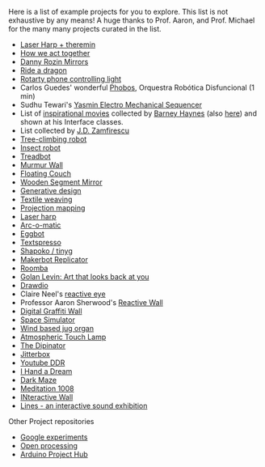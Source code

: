Here is a list of example projects for you to explore. This list is not exhaustive by any means!
A huge thanks to Prof. Aaron, and Prof. Michael for the many many projects curated in the list.


* [Laser Harp + theremin](www.karthikpatanjali.com/#/tharp/)
* [How we act together](https://lauren-mccarthy.com/How-We-Act-Together)
* [Danny Rozin Mirrors](https://www.youtube.com/watch?v=kV8v2GKC8WA)
* [Ride a dragon](https://makezine.com/2016/11/03/climb-aboard-dragon-play-virtual-reality/)
* [Rotarty phone controlling light](https://tigoe.com/projects/sputnik-phone.html)
*   Carlos Guedes' wonderful [Phobos](https://vimeo.com/235763130), Orquestra Robótica Disfuncional (1 min)
*   Sudhu Tewari's [Yasmin Electro Mechanical Sequencer](https://www.youtube.com/watch?v=MjNB3nKPMb8)
*   List of [inspirational movies](http://eat.cca.edu/) collected by [Barney Haynes](http://www.ultrafuzz.net/) (also [here](https://vimeo.com/barneyhaynes)) and shown at his Interface classes.
*   List collected by [J.D. Zamfirescu](https://github.com/zamfi)
*   [Tree-climbing robot](http://www.youtube.com/watch?v=zkpH1BjD6Wc)
*   [Insect robot](http://www.youtube.com/watch?v=tOsNXg2vAd4#t=120)
*   [Treadbot](http://www.youtube.com/watch?v=YblSltHDbIU)
*   [Murmur Wall](http://www.future-cities-lab.net/projects/#/murmurwall/)
*   [Floating Couch](http://vimeo.com/72826106)
*   [Wooden Segment Mirror](https://www.youtube.com/watch?v=BZysu9QcceM#t=36)
*   [Generative design](https://www.youtube.com/watch?v=pNkz8wEJljc)
*   [Textile weaving](https://vimeo.com/71044541)
*   [Projection mapping](https://www.youtube.com/watch?v=czuhNcNU6qU)
*   [Laser harp](http://www.youtube.com/watch?v=sLVXmsbVwUs#t=20)
*   [Arc-o-matic](http://vimeo.com/57082262#at=130)
*   [Eggbot](https://www.youtube.com/watch?v=w4cdbV2oaEc)
*   [Textspresso](http://www.youtube.com/watch?v=kx9D74t7GD8#t=89)
*   [Shapoko / tinyg](http://www.youtube.com/watch?v=pCC1GXnYfFI#t=11)
*   [Makerbot Replicator](http://www.youtube.com/watch?v=NAbiAzYhTOQ)
*   [Roomba](https://www.youtube.com/watch?v=0DNkbZvVYvc)
*   [Golan Levin: Art that looks back at you](https://www.youtube.com/watch?v=1G0MzlfMPuM)
*   [Drawdio](https://www.youtube.com/watch?v=PV_w38ldZaE)
*   Claire Neel's [reactive eye](https://youtu.be/lYERKTf5YtI)
*   Professor Aaron Sherwood's [Reactive Wall](http://aaron-sherwood.com/works/firewall/)
*   [Digital Graffiti Wall](http://melissafelderman.com/digitalgraffitiwall/index.html)
*   [Space Simulator](http://www.willjfield.com/itp-2/explorer-space-simulator/)
*   [Wind based jug organ](https://vimeo.com/114414122)
*   [Atmospheric Touch Lamp](http://www.yining1023.com/?p=392)
*   [The Dipinator](http://andysigler.com/projects/dipinator/)
*   [Jitterbox](http://www.gabebc.com/Jitterbox)
*   [Youtube DDR](http://macdavel.blogspot.ae/)
*   [I Hand a Dream](https://lilikha.wordpress.com/)
* [Dark Maze](https://mathuramg.com/projects/darkMaze.html)
* [Meditation 1008](https://vimeo.com/14633259)
* [INteractive Wall](https://www.youtube.com/watch?v=RG5Fi-eCLbc)
* [Lines - an interactive sound exhibition](https://www.youtube.com/watch?v=hP36xoPXDnM)


Other Project repositories
* [Google experiments](https://experiments.withgoogle.com/)
* [Open processing](https://openprocessing.org/)
* [Arduino Project Hub](https://create.arduino.cc/projecthub)
